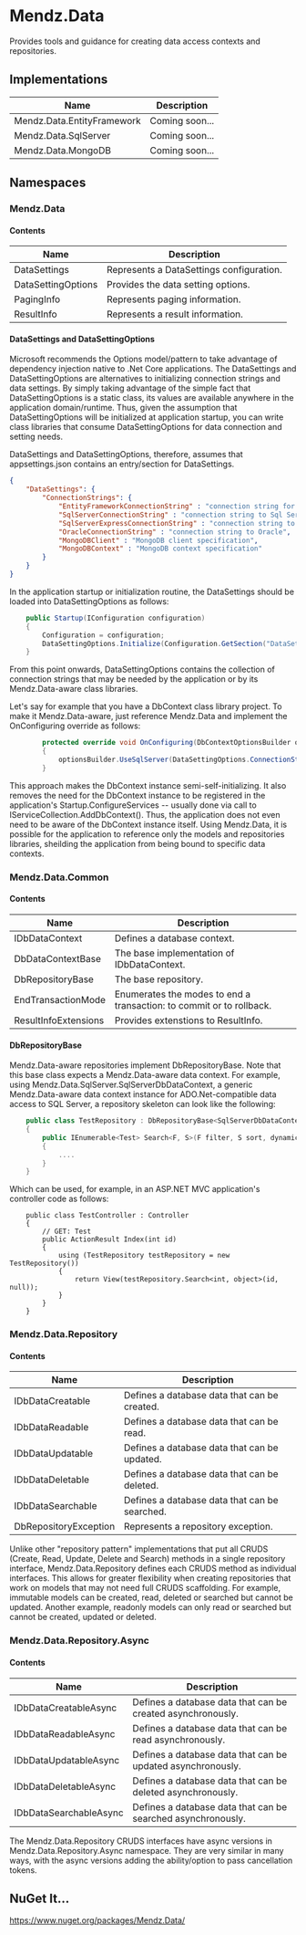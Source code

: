 # Mendz.Data
Provides tools and guidance for creating data access contexts and repositories.
## Implementations
Name | Description
---- | -----------
Mendz.Data.EntityFramework | Coming soon...
Mendz.Data.SqlServer | Coming soon...
Mendz.Data.MongoDB | Coming soon...
## Namespaces
### Mendz.Data
#### Contents
Name | Description
---- | -----------
DataSettings | Represents a DataSettings configuration.
DataSettingOptions | Provides the data setting options.
PagingInfo | Represents paging information.
ResultInfo | Represents a result information.
#### DataSettings and DataSettingOptions
Microsoft recommends the Options model/pattern to take advantage of dependency injection native to .Net Core applications. The DataSettings and DataSettingOptions are alternatives to initializing connection strings and data settings. By simply taking advantage of the simple fact that DataSettingOptions is a static class, its values are available anywhere in the application domain/runtime. Thus, given the assumption that DataSettingOptions will be initialized at application startup, you can write class libraries that consume DataSettingOptions for data connection and setting needs.

DataSettings and DataSettingOptions, therefore, assumes that appsettings.json contains an entry/section for DataSettings.
```JSON
{
    "DataSettings": {
        "ConnectionStrings": {
            "EntityFrameworkConnectionString" : "connection string for entity framework DbContext instance",
            "SqlServerConnectionString" : "connection string to Sql Server",
            "SqlServerExpressConnectionString" : "connection string to Sql Server express (LocalDB)",
            "OracleConnectionString" : "connection string to Oracle",
            "MongoDBClient" : "MongoDB client specification",
            "MongoDBContext" : "MongoDB context specification"
        }
    }
}
```
In the application startup or initialization routine, the DataSettings should be loaded into DataSettingOptions as follows:
```C#
    public Startup(IConfiguration configuration)
    {
        Configuration = configuration;
        DataSettingOptions.Initialize(Configuration.GetSection("DataSettings").Get<DataSettings>());
    }
```
From this point onwards, DataSettingOptions contains the collection of connection strings that may be needed by the application or by its Mendz.Data-aware class libraries.

Let's say for example that you have a DbContext class library project. To make it Mendz.Data-aware, just reference Mendz.Data and implement the OnConfiguring override as follows:
```C#
        protected override void OnConfiguring(DbContextOptionsBuilder optionsBuilder)
        {
            optionsBuilder.UseSqlServer(DataSettingOptions.ConnectionStrings["EntityFrameworkConnectionString"]);
        }
```
This approach makes the DbContext instance semi-self-initializing. It also removes the need for the DbContext instance to be registered in the application's Startup.ConfigureServices -- usually done via call to IServiceCollection.AddDbContext(). Thus, the application does not even need to be aware of the DbContext instance itself. Using Mendz.Data, it is possible for the application to reference only the models and repositories libraries, sheilding the application from being bound to specific data contexts.
### Mendz.Data.Common
#### Contents
Name | Description
---- | -----------
IDbDataContext | Defines a database context.
DbDataContextBase | The base implementation of IDbDataContext.
DbRepositoryBase | The base repository.
EndTransactionMode | Enumerates the modes to end a transaction: to commit or to rollback.
ResultInfoExtensions | Provides extenstions to ResultInfo.
#### DbRepositoryBase
Mendz.Data-aware repositories implement DbRepositoryBase. Note that this base class expects a Mendz.Data-aware data context. For example, using Mendz.Data.SqlServer.SqlServerDbDataContext, a generic Mendz.Data-aware data context instance for ADO.Net-compatible data access to SQL Server, a repository skeleton can look like the following:
```C#
    public class TestRepository : DbRepositoryBase<SqlServerDbDataContext>, IDbDataSearchable<Test>
    {
        public IEnumerable<Test> Search<F, S>(F filter, S sort, dynamic expansion = null, PagingInfo paging = null, List<ResultInfo> result = null)
        {
            ....
        }
    }
```
Which can be used, for example, in an ASP.NET MVC application's controller code as follows:
```
    public class TestController : Controller
    {
        // GET: Test
        public ActionResult Index(int id)
        {
            using (TestRepository testRepository = new TestRepository())
            {
                return View(testRepository.Search<int, object>(id, null));
            }
        }
    }
```
### Mendz.Data.Repository
#### Contents
Name | Description
---- | -----------
IDbDataCreatable | Defines a database data that can be created.
IDbDataReadable | Defines a database data that can be read.
IDbDataUpdatable | Defines a database data that can be updated.
IDbDataDeletable | Defines a database data that can be deleted.
IDbDataSearchable | Defines a database data that can be searched.
DbRepositoryException | Represents a repository exception.

Unlike other "repository pattern" implementations that put all CRUDS (Create, Read, Update, Delete and Search) methods in a single repository interface, Mendz.Data.Repository defines each CRUDS method as individual interfaces. This allows for greater flexibility when creating repositories that work on models that may not need full CRUDS scaffolding. For example, immutable models can be created, read, deleted or searched but cannot be updated. Another example, readonly models can only read or searched but cannot be created, updated or deleted.
### Mendz.Data.Repository.Async
#### Contents
Name | Description
---- | -----------
IDbDataCreatableAsync | Defines a database data that can be created asynchronously.
IDbDataReadableAsync | Defines a database data that can be read asynchronously.
IDbDataUpdatableAsync | Defines a database data that can be updated asynchronously.
IDbDataDeletableAsync | Defines a database data that can be deleted asynchronously.
IDbDataSearchableAsync | Defines a database data that can be searched asynchronously.

The Mendz.Data.Repository CRUDS interfaces have async versions in Mendz.Data.Repository.Async namespace. They are very similar in many ways, with the async versions adding the ability/option to pass cancellation tokens.
## NuGet It...
https://www.nuget.org/packages/Mendz.Data/
